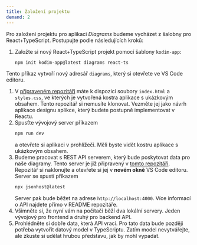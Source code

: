 ```yaml
---
title: Založení projektu
demand: 2
---
```


Pro založení projektu pro aplikaci _Diagrams_ budeme vycházet z šalobny pro React+TypeScript. Postupujte podle následujících kroků:

1. Založte si nový React+TypeScript projekt pomocí šablony `kodim-app`:
   ```bash
   npm init kodim-app@latest diagrams react-ts
   ```
  Tento příkaz vytvoří nový adresář `diagrams`, který si otevřete ve VS Code editoru.
1.  V [připraveném repozitáři](https://github.com/kodim-vyuka/cviceni-diagram-zadani) máte k dispozici soubory `index.html` a `styles.css`, ve kterých je vytvořená kostra aplikace s ukázkovým obsahem. Tento repozitář si nemusíte klonovat. Vezměte jej jako návrh aplikace designu aplikce, který budete postupně implementovat v Reactu.
1.  Spusťte vývojový server příkazem
    ```bash
    npm run dev
    ```
    a otevřete si aplikaci v prohlížeči. Měli byste vidět kostru aplikace s ukázkovým obsahem.
1.  Budeme pracovat s REST API serverem, který bude poskytovat data pro naše diagramy. Tento server je již připravený v [tomto repozitáři](https://github.com/kodim-vyuka/diagrams-api). Repozitář si naklonujte a otevřete si jej v **novém okně** VS Code editoru. Server se spustí příkazem
    ```bash
    npx jsonhost@latest
    ```
    Server pak bude běžet na adrese `http://localhost:4000`. Více informací o API najdete přímo v README repozitáře.
1.  Všimněte si, že nyní vám na počítači běží dva lokální servery. Jeden vývojový pro frontend a druhý pro backend API.
1.  Prohlédněte si dobře data, která API vrací. Pro tato data bude později potřeba vytvořit datový model v TypeScriptu. Zatím model nevytvářejte, ale zkuste si udělat hrubou představu, jak by mohl vypadat.
